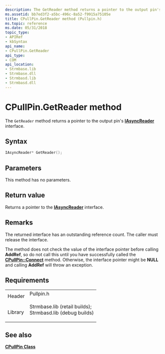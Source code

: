 ```yaml
---
description: The GetReader method returns a pointer to the output pin's IAsyncReader interface.
ms.assetid: bb7ed3f2-a5bc-496c-8a52-f9915a75105e
title: CPullPin.GetReader method (Pullpin.h)
ms.topic: reference
ms.date: 05/31/2018
topic_type: 
- APIRef
- kbSyntax
api_name: 
- CPullPin.GetReader
api_type: 
- COM
api_location: 
- Strmbase.lib
- Strmbase.dll
- Strmbasd.lib
- Strmbasd.dll
---
```


# CPullPin.GetReader method

The `GetReader` method returns a pointer to the output pin's [**IAsyncReader**](/windows/desktop/api/Strmif/nn-strmif-iasyncreader) interface.

## Syntax


```C++
IAsyncReader* GetReader();
```



## Parameters

This method has no parameters.

## Return value

Returns a pointer to the [**IAsyncReader**](/windows/desktop/api/Strmif/nn-strmif-iasyncreader) interface.

## Remarks

The returned interface has an outstanding reference count. The caller must release the interface.

The method does not check the value of the interface pointer before calling **AddRef**, so do not call this until you have successfully called the [**CPullPin::Connect**](cpullpin-connect.md) method. Otherwise, the interface pointer might be **NULL** and calling **AddRef** will throw an exception.

## Requirements



|                    |                                                                                                                                                                                            |
|--------------------|--------------------------------------------------------------------------------------------------------------------------------------------------------------------------------------------|
| Header<br/>  | <dl> <dt>Pullpin.h</dt> </dl>                                                                                                       |
| Library<br/> | <dl> <dt>Strmbase.lib (retail builds); </dt> <dt>Strmbasd.lib (debug builds)</dt> </dl> |



## See also

<dl> <dt>

[**CPullPin Class**](cpullpin.md)
</dt> </dl>

 

 




